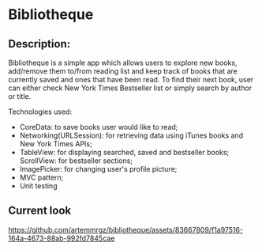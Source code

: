  # Bibliotheque

## Description:
Bibliotheque is a simple app which allows users to explore new books, add/remove them to/from reading list and keep track of books that are currently saved and ones that have been read. To find their next book, user can either check New York Times Bestseller list or simply search by author or title.

Technologies used:
* CoreData: to save books user would like to read;
* Networking(URLSession): for retrieving data using iTunes books and New York Times APIs;
* TableView: for displaying searched, saved and bestseller books; ScrollView: for bestseller sections;
* ImagePicker: for changing user's profile picture;
* MVC pattern;
* Unit testing

## Current look
https://github.com/artemmrgz/bibliotheque/assets/83667809/f1a97516-164a-4673-88ab-992fd7845cae

